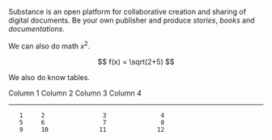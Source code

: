 Substance is an open platform for collaborative creation and sharing of digital documents. Be your own publisher and produce *stories*, *books* and *documentations*.

We can also do math $x^2$.

$$
f(x) = \sqrt(2+5)
$$

We also do know tables.

Column 1     Column 2     Column 3      Column 4
--------     --------    ----------    ---------
       1     2                3               4
       5     6                7               8
       9     10              11              12